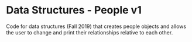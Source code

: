 # Data Structures - People v1

Code for data structures (Fall 2019) that creates people objects and allows the user to change and print their relationships relative to each other.
